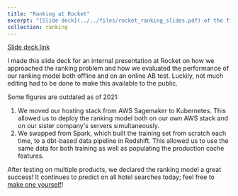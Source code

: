 ```yaml
---
title: "Ranking at Rocket"
excerpt: "[Slide deck](../../files/rocket_ranking_slides.pdf) of the first ranking model deployed at Rocketmiles"
collection: ranking
---
```


[Slide deck link](../../files/rocket_ranking_slides.pdf)

I made this slide deck for an internal presentation at Rocket on how we approached the ranking problem and how we evaluated the performance of our ranking model both offline and on an online AB test. Luckily, not much editing had to be done to make this available to the public.

Some figures are outdated as of 2021:
1. We moved our hosting stack from AWS Sagemaker to Kubernetes. This allowed us to deploy the ranking model both on our own AWS stack and on our sister company's servers simultaneously. 
2. We swapped from Spark, which built the training set from scratch each time, to a dbt-based data pipeline in Redshift. This allowed us to use the same data for both training as well as populating the production cache features.

After testing on multiple products, we declared the ranking model a great success! It continues to predict on all hotel searches today; feel free to [make one yourself](https://www.rocketmiles.com)!